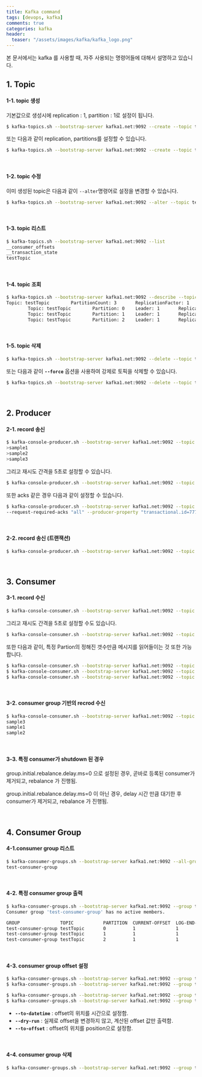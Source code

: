 ```yaml
---
title: Kafka command 
tags: [devops, kafka]
comments: true
categories: kafka
header:
  teaser: "/assets/images/kafka/kafka_logo.png"
---
```


본 문서에서는 kafka 를 사용할 때, 자주 사용되는 명령어들에 대해서 설명하고 있습니다.<br/>

## 1. Topic

#### 1-1. topic 생성

기본값으로 생성시에 replication : 1, partition : 1로 설정이 됩니다.

```sh
$ kafka-topics.sh --bootstrap-server kafka1.net:9092 --create --topic testTopic
```

또는 다음과 같이 replication, partitions를 설정할 수 있습니다.

```sh
$ kafka-topics.sh --bootstrap-server kafka1.net:9092 --create --topic testTopic --partitions 2 --replication-factor 1
```

<br/>

#### 1-2. topic 수정

이미 생성된 topic은 다음과 같이 `--alter`명령어로 설정을 변경할 수 있습니다.

```sh
$ kafka-topics.sh --bootstrap-server kafka1.net:9092 --alter --topic testTopic --partitions 3
```

<br/>

#### 1-3. topic 리스트

```sh
$ kafka-topics.sh --bootstrap-server kafka1.net:9092 --list
__consumer_offsets
__transaction_state
testTopic
```

<br/>

#### 1-4. topic 조회

```sh
$ kafka-topics.sh --bootstrap-server kafka1.net:9092 --describe --topic testTopic
Topic: testTopic        PartitionCount: 3       ReplicationFactor: 1    Configs: min.insync.replicas=1,cleanup.policy=delete,flush.ms=1000,segment.bytes=1073741824,flush.messages=10000,max.message.bytes=20485760,unclean.leader.election.enable=false
        Topic: testTopic        Partition: 0    Leader: 1       Replicas: 1     Isr: 1
        Topic: testTopic        Partition: 1    Leader: 1       Replicas: 1     Isr: 1
        Topic: testTopic        Partition: 2    Leader: 1       Replicas: 1     Isr: 1
```

<br/>

#### 1-5. topic 삭제

```sh
$ kafka-topics.sh --bootstrap-server kafka1.net:9092 --delete --topic testTopic
```

또는 다음과 같이 **`--force`** 옵션을 사용하여 강제로 토픽을 삭제할 수 있습니다.

```sh
$ kafka-topics.sh --bootstrap-server kafka1.net:9092 --delete --topic testTopic --force
```



<br/>

## 2. Producer

#### 2-1. record 송신

```sh
$ kafka-console-producer.sh --bootstrap-server kafka1.net:9092 --topic testTopic
>sample1
>sample2
>sample3
```

그리고 재시도 간격을 5초로 설정할 수 있습니다.

```sh
$ kafka-console-producer.sh --bootstrap-server kafka1.net:9092 --topic testTopic --producer-property "retry.backoff.ms=5000"
```

또한 acks 같은 경우 다음과 같이 설정할 수 있습니다.

```sh
$ kafka-console-producer.sh --bootstrap-server kafka1.net:9092 --topic testTopic --producer-property "retry.backoff.ms=5000" \
--request-required-acks "all" --producer-property "transactional.id=777" --producer-property="enable.idempotence=true" 
```



<br/>

#### 2-2. record 송신 (트랜잭션)

```sh
$ kafka-console-producer.sh --bootstrap-server kafka1.net:9092 --topic testTopic  --producer-property enable.idempotence=true --request-required-acks all
```

<br/>

## 3. Consumer

#### 3-1. record 수신

```sh
$ kafka-console-consumer.sh --bootstrap-server kafka1.net:9092 --topic testTopic --from-beginning
```

그리고 재시도 간격을 5초로 설정할 수도 있습니다.

```sh
$ kafka-console-consumer.sh --bootstrap-server kafka1.net:9092 --topic testTopic --from-beginning --consumer-property "retry.backoff.ms=5000"
```

또한 다음과 같이, 특정 Partion의 정해진 갯수만큼 메시지를 읽어들이는 것 또한 가능합니다.

```sh
$ kafka-console-consumer.sh --bootstrap-server kafka1.net:9092 --topic testTopic --from-beginning --consumer-property "retry.backoff.ms=5000" --max-messages 3 --partition 0
$ kafka-console-consumer.sh --bootstrap-server kafka1.net:9092 --topic testTopic --from-beginning --consumer-property "retry.backoff.ms=5000" --max-messages 3 --partition 1
$ kafka-console-consumer.sh --bootstrap-server kafka1.net:9092 --topic testTopic --from-beginning --consumer-property "retry.backoff.ms=5000" --max-messages 3 --partition 2
```



<br/>

#### 3-2. consumer group 기반의 recrod 수신

```sh
$ kafka-console-consumer.sh --bootstrap-server kafka1.net:9092 --topic testTopic --consumer-property group.id=test-consumer-group --consumer-property auto.offset.reset=earliest
sample3
sample1
sample2
```

<br/>

#### 3-3. 특정 consumer가 shutdown 된 경우

group.initial.rebalance.delay.ms=0 으로 설정된 경우,  곧바로 등록된 consumer가 제거되고, rebalance 가 진행됨.<br/>

group.initial.rebalance.delay.ms=0 이 아닌 경우, delay 시간 만큼 대기한 후 consumer가 제거되고, rebalance 가 진행됨.<br/>

<br/>

## 4. Consumer Group

#### 4-1.consumer group 리스트

```sh
$ kafka-consumer-groups.sh --bootstrap-server kafka1.net:9092 --all-groups --list
test-consumer-group
```

<br/>

#### 4-2. 특정 consumer group 출력

```sh
$ kafka-consumer-groups.sh --bootstrap-server kafka1.net:9092 --group test-consumer-group --describe
Consumer group 'test-consumer-group' has no active members.

GROUP               TOPIC           PARTITION  CURRENT-OFFSET  LOG-END-OFFSET  LAG             CONSUMER-ID     HOST            CLIENT-ID
test-consumer-group testTopic       0          1               1               0               -               -               -
test-consumer-group testTopic       1          1               1               0               -               -               -
test-consumer-group testTopic       2          1               1               0               -               -               -
```

<br/>

#### 4-3. consumer group offset 설정 

```sh
$ kafka-consumer-groups.sh --bootstrap-server kafka1.net:9092 --group test-consumer-group --topic testTopic --reset-offsets --to-datetime 2020-01-01T00:00:00.000 --dry-run
$ kafka-consumer-groups.sh --bootstrap-server kafka1.net:9092 --group test-consumer-group --topic testTopic --reset-offsets --to-offset 0 --dry-run

$ kafka-consumer-groups.sh --bootstrap-server kafka1.net:9092 --group test-consumer-group --topic testTopic --reset-offsets --to-datetime 2020-01-01T00:00:00.000 --execute
$ kafka-consumer-groups.sh --bootstrap-server kafka1.net:9092 --group test-consumer-group --topic testTopic --reset-offsets --to-offset 0 --execute
```

* **`--to-datetime`** : offset의 위치를 시간으로 설정함.
* **`--dry-run`** : 실제로 offset을 변경하지 않고, 계산된 offset 값만 출력함.
* **`--to-offset`** : offset의 위치를 position으로 설정함.



<br/>

#### 4-4. consumer group 삭제

```sh
$ kafka-consumer-groups.sh --bootstrap-server kafka1.net:9092 --group test-consumer-group --delete 
```

<br/>